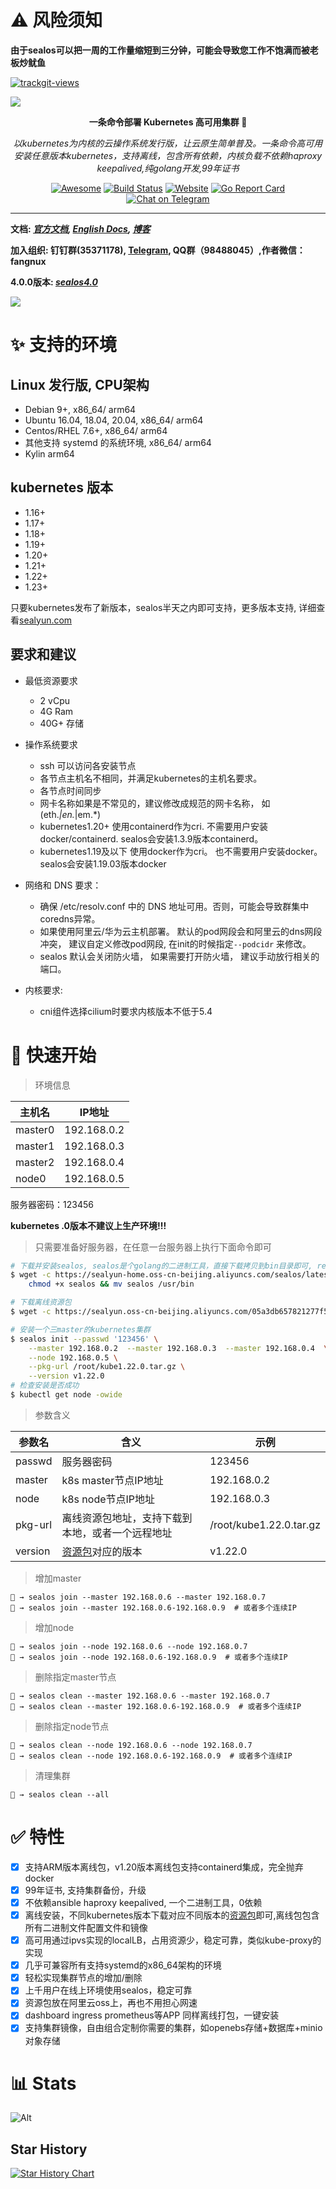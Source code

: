 # ⚠️ 风险须知

**由于sealos可以把一周的工作量缩短到三分钟，可能会导致您工作不饱满而被老板炒鱿鱼**

<a href="https://trackgit.com">
  <img src="https://us-central1-trackgit-analytics.cloudfunctions.net/token/ping/kexrkhvqjlzkdiap4zke" alt="trackgit-views" />
</a>

![](https://socialify.git.ci/fanux/sealos/image?description=1&font=Source%20Code%20Pro&forks=1&language=1&pattern=Charlie%20Brown&stargazers=1&theme=Light)

<div align="center">
  <p>
    <b>一条命令部署 Kubernetes 高可用集群 👋</b>
  </p>
  <p>
     <i>以kubernetes为内核的云操作系统发行版，让云原生简单普及。一条命令高可用安装任意版本kubernetes，支持离线，包含所有依赖，内核负载不依赖haproxy keepalived,纯golang开发,99年证书</i>
  </p>
  <p>

[![Awesome](https://cdn.rawgit.com/sindresorhus/awesome/d7305f38d29fed78fa85652e3a63e154dd8e8829/media/badge.svg)](https://github.com/labring/sealos)
[![Build Status](https://github.com/labring/sealos/actions/workflows/release.yml/badge.svg)](https://github.com/labring/sealos/actions)
[![Website](https://img.shields.io/website?url=https%3A%2F%2Fpostwoman.io&logo=Postwoman)](https://sealyun.com)
[![Go Report Card](https://goreportcard.com/badge/github.com/labring/sealos)](https://goreportcard.com/report/github.com/labring/sealos)
[![Chat on Telegram](https://img.shields.io/badge/chat-Telegram-blueviolet?logo=Telegram)](https://t.me/gsealyun)

  </p>
</div>

---

**文档: _[官方文档](https://www.sealyun.com/instructions/1st), [English Docs](/README_en.md), [博客](https://fuckcloudnative.io)_**

**加入组织: 钉钉群(35371178), [Telegram](https://t.me/gsealyun), QQ群（98488045）,作者微信：fangnux**

**4.0.0版本: _[sealos4.0](https://github.com/labring/sealos/tree/release-v4.0.0/docs/4.0)_**

![](docs/images/arch.png)

# ✨ 支持的环境

## Linux 发行版, CPU架构

- Debian 9+,  x86_64/ arm64
- Ubuntu 16.04, 18.04, 20.04,  x86_64/ arm64
- Centos/RHEL 7.6+,  x86_64/ arm64
- 其他支持 systemd 的系统环境,  x86_64/ arm64
- Kylin arm64

## kubernetes 版本

- 1.16+
- 1.17+
- 1.18+
- 1.19+
- 1.20+
- 1.21+
- 1.22+
- 1.23+

只要kubernetes发布了新版本，sealos半天之内即可支持，更多版本支持, 详细查看[sealyun.com](https://www.sealyun.com)

## 要求和建议

- 最低资源要求
    - 2 vCpu
    - 4G Ram
    - 40G+ 存储

- 操作系统要求
    - ssh 可以访问各安装节点
    - 各节点主机名不相同，并满足kubernetes的主机名要求。
    - 各节点时间同步
    - 网卡名称如果是不常见的，建议修改成规范的网卡名称， 如(eth.*|en.*|em.*)
    - kubernetes1.20+ 使用containerd作为cri. 不需要用户安装docker/containerd. sealos会安装1.3.9版本containerd。
    - kubernetes1.19及以下 使用docker作为cri。 也不需要用户安装docker。 sealos会安装1.19.03版本docker
- 网络和 DNS 要求：
    - 确保 /etc/resolv.conf 中的 DNS 地址可用。否则，可能会导致群集中coredns异常。
    - 如果使用阿里云/华为云主机部署。 默认的pod网段会和阿里云的dns网段冲突， 建议自定义修改pod网段, 在init的时候指定`--podcidr` 来修改。
    - sealos 默认会关闭防火墙， 如果需要打开防火墙， 建议手动放行相关的端口。
- 内核要求:
    - cni组件选择cilium时要求内核版本不低于5.4

# 🚀 快速开始

> 环境信息

主机名|IP地址
---|---
master0|192.168.0.2
master1|192.168.0.3
master2|192.168.0.4
node0|192.168.0.5

服务器密码：123456

**kubernetes .0版本不建议上生产环境!!!**

> 只需要准备好服务器，在任意一台服务器上执行下面命令即可

```sh
# 下载并安装sealos, sealos是个golang的二进制工具，直接下载拷贝到bin目录即可, release页面也可下载
$ wget -c https://sealyun-home.oss-cn-beijing.aliyuncs.com/sealos/latest/sealos && \
    chmod +x sealos && mv sealos /usr/bin

# 下载离线资源包
$ wget -c https://sealyun.oss-cn-beijing.aliyuncs.com/05a3db657821277f5f3b92d834bbaf98-v1.22.0/kube1.22.0.tar.gz

# 安装一个三master的kubernetes集群
$ sealos init --passwd '123456' \
	--master 192.168.0.2  --master 192.168.0.3  --master 192.168.0.4  \
	--node 192.168.0.5 \
	--pkg-url /root/kube1.22.0.tar.gz \
	--version v1.22.0
# 检查安装是否成功
$ kubectl get node -owide
```

> 参数含义

参数名|含义|示例
---|---|---
passwd|服务器密码|123456
master|k8s master节点IP地址| 192.168.0.2
node|k8s node节点IP地址|192.168.0.3
pkg-url|离线资源包地址，支持下载到本地，或者一个远程地址|/root/kube1.22.0.tar.gz
version|[资源包](https://www.sealyun.com/goodsDetail?type=cloud_kernel&name=kubernetes)对应的版本|v1.22.0

> 增加master

```shell script
🐳 → sealos join --master 192.168.0.6 --master 192.168.0.7
🐳 → sealos join --master 192.168.0.6-192.168.0.9  # 或者多个连续IP
```

> 增加node

```shell script
🐳 → sealos join --node 192.168.0.6 --node 192.168.0.7
🐳 → sealos join --node 192.168.0.6-192.168.0.9  # 或者多个连续IP
```
> 删除指定master节点

```shell script
🐳 → sealos clean --master 192.168.0.6 --master 192.168.0.7
🐳 → sealos clean --master 192.168.0.6-192.168.0.9  # 或者多个连续IP
```

> 删除指定node节点

```shell script
🐳 → sealos clean --node 192.168.0.6 --node 192.168.0.7
🐳 → sealos clean --node 192.168.0.6-192.168.0.9  # 或者多个连续IP
```

> 清理集群

```shell script
🐳 → sealos clean --all
```

# ✅ 特性

- [x] 支持ARM版本离线包，v1.20版本离线包支持containerd集成，完全抛弃docker
- [x] 99年证书, 支持集群备份，升级
- [x] 不依赖ansible haproxy keepalived, 一个二进制工具，0依赖
- [x] 离线安装，不同kubernetes版本下载对应不同版本的[资源包](https://www.sealyun.com/goodsDetail?type=cloud_kernel&name=kubernetes)即可,离线包包含所有二进制文件配置文件和镜像
- [x] 高可用通过ipvs实现的localLB，占用资源少，稳定可靠，类似kube-proxy的实现
- [x] 几乎可兼容所有支持systemd的x86_64架构的环境
- [x] 轻松实现集群节点的增加/删除
- [x] 上千用户在线上环境使用sealos，稳定可靠
- [x] 资源包放在阿里云oss上，再也不用担心网速
- [x] dashboard ingress prometheus等APP 同样离线打包，一键安装
- [x] 支持集群镜像，自由组合定制你需要的集群，如openebs存储+数据库+minio对象存储

# 📊 Stats

![Alt](https://repobeats.axiom.co/api/embed/10ce83c1d8452210bc4a0b5a5df9d59bbc35d889.svg "Repobeats analytics image")

## Star History

[![Star History Chart](https://api.star-history.com/svg?repos=fanux/sealos&type=Date)](https://star-history.com/#fanux/sealos&Date)
